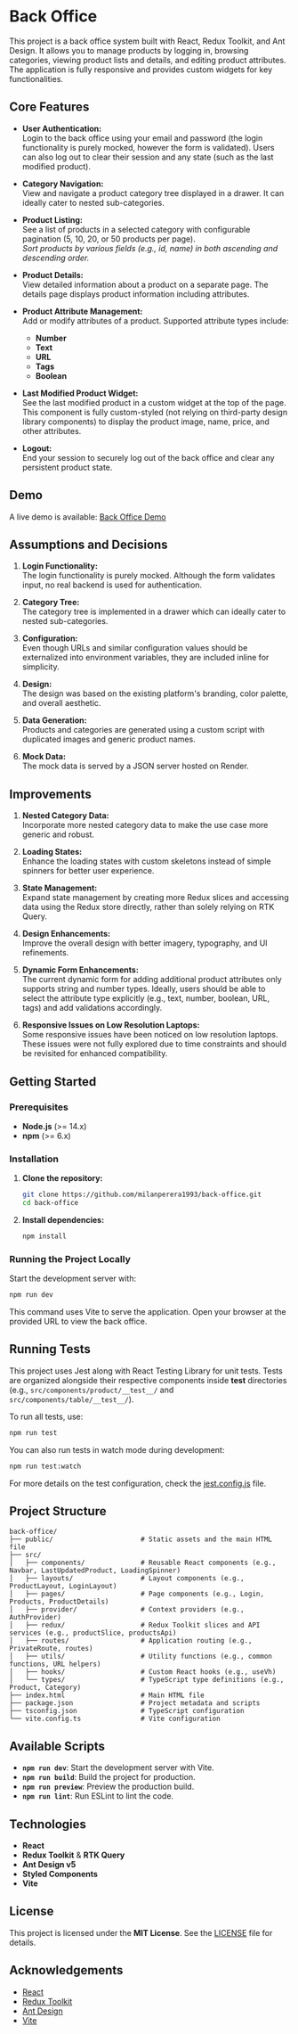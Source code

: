 # Back Office

This project is a back office system built with React, Redux Toolkit, and Ant Design. It allows you to manage products by logging in, browsing categories, viewing product lists and details, and editing product attributes. The application is fully responsive and provides custom widgets for key functionalities.

## Core Features

- **User Authentication:**  
  Login to the back office using your email and password (the login functionality is purely mocked, however the form is validated). Users can also log out to clear their session and any state (such as the last modified product).

- **Category Navigation:**  
  View and navigate a product category tree displayed in a drawer. It can ideally cater to nested sub-categories.

- **Product Listing:**  
  See a list of products in a selected category with configurable pagination (5, 10, 20, or 50 products per page).  
  *Sort products by various fields (e.g., id, name) in both ascending and descending order.*

- **Product Details:**  
  View detailed information about a product on a separate page. The details page displays product information including attributes.

- **Product Attribute Management:**  
  Add or modify attributes of a product. Supported attribute types include:  
  - **Number**
  - **Text**
  - **URL**
  - **Tags**
  - **Boolean**

- **Last Modified Product Widget:**  
  See the last modified product in a custom widget at the top of the page. This component is fully custom-styled (not relying on third-party design library components) to display the product image, name, price, and other attributes.

- **Logout:**  
  End your session to securely log out of the back office and clear any persistent product state.

## Demo

A live demo is available: [Back Office Demo](https://back-office-ecru.vercel.app/)

## Assumptions and Decisions

1. **Login Functionality:**  
   The login functionality is purely mocked. Although the form validates input, no real backend is used for authentication.

2. **Category Tree:**  
   The category tree is implemented in a drawer which can ideally cater to nested sub-categories.

3. **Configuration:**  
   Even though URLs and similar configuration values should be externalized into environment variables, they are included inline for simplicity.

4. **Design:**  
   The design was based on the existing platform's branding, color palette, and overall aesthetic.

5. **Data Generation:**  
   Products and categories are generated using a custom script with duplicated images and generic product names.

6. **Mock Data:**  
   The mock data is served by a JSON server hosted on Render.

## Improvements

1. **Nested Category Data:**  
   Incorporate more nested category data to make the use case more generic and robust.

2. **Loading States:**  
   Enhance the loading states with custom skeletons instead of simple spinners for better user experience.

3. **State Management:**  
   Expand state management by creating more Redux slices and accessing data using the Redux store directly, rather than solely relying on RTK Query.

4. **Design Enhancements:**  
   Improve the overall design with better imagery, typography, and UI refinements.

5. **Dynamic Form Enhancements:**  
   The current dynamic form for adding additional product attributes only supports string and number types. Ideally, users should be able to select the attribute type explicitly (e.g., text, number, boolean, URL, tags) and add validations accordingly.

6. **Responsive Issues on  Low Resolution Laptops:**  
   Some responsive issues have been noticed on low resolution laptops. These issues were not fully explored due to time constraints and should be revisited for enhanced compatibility.

## Getting Started

### Prerequisites

- **Node.js** (>= 14.x)
- **npm** (>= 6.x)

### Installation

1. **Clone the repository:**

   ```sh
   git clone https://github.com/milanperera1993/back-office.git
   cd back-office
   ```

2. **Install dependencies:**

   ```sh
   npm install
   ```

### Running the Project Locally

Start the development server with:

```sh
npm run dev
```

This command uses Vite to serve the application. Open your browser at the provided URL to view the back office.

## Running Tests

This project uses Jest along with React Testing Library for unit tests. Tests are organized alongside their respective components inside __test__ directories (e.g., `src/components/product/__test__/` and `src/components/table/__test__/`).

To run all tests, use:

```sh
npm run test
```

You can also run tests in watch mode during development:

```sh
npm run test:watch
```

For more details on the test configuration, check the [jest.config.js](jest.config.js) file.

## Project Structure

```
back-office/
├── public/                      # Static assets and the main HTML file
├── src/
│   ├── components/              # Reusable React components (e.g., Navbar, LastUpdatedProduct, LoadingSpinner)
│   ├── layouts/                 # Layout components (e.g., ProductLayout, LoginLayout)
│   ├── pages/                   # Page components (e.g., Login, Products, ProductDetails)
│   ├── provider/                # Context providers (e.g., AuthProvider)
│   ├── redux/                   # Redux Toolkit slices and API services (e.g., productSlice, productsApi)
│   ├── routes/                  # Application routing (e.g., PrivateRoute, routes)
│   ├── utils/                   # Utility functions (e.g., common functions, URL helpers)
│   ├── hooks/                   # Custom React hooks (e.g., useVh)
│   └── types/                   # TypeScript type definitions (e.g., Product, Category)
├── index.html                   # Main HTML file
├── package.json                 # Project metadata and scripts
├── tsconfig.json                # TypeScript configuration
└── vite.config.ts               # Vite configuration
```

## Available Scripts

- **`npm run dev`**: Start the development server with Vite.
- **`npm run build`**: Build the project for production.
- **`npm run preview`**: Preview the production build.
- **`npm run lint`**: Run ESLint to lint the code.

## Technologies

- **React**  
- **Redux Toolkit** & **RTK Query**  
- **Ant Design v5**  
- **Styled Components**  
- **Vite**

## License

This project is licensed under the **MIT License**. See the [LICENSE](LICENSE) file for details.

## Acknowledgements

- [React](https://reactjs.org/)
- [Redux Toolkit](https://redux-toolkit.js.org/)
- [Ant Design](https://ant.design/)
- [Vite](https://vitejs.dev/)